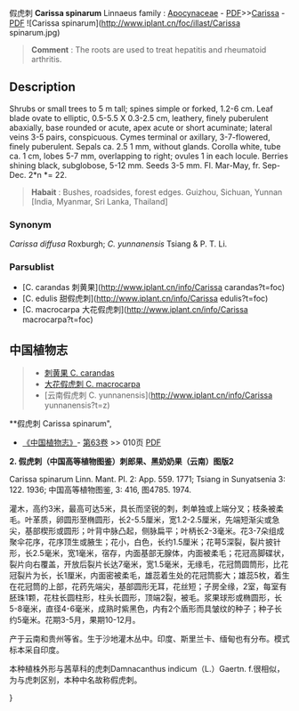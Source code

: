 假虎刺 **Carissa spinarum** Linnaeus
family : [Apocynaceae](http://www.iplant.cn/info/Apocynaceae?t=foc) - [PDF](http://www.iplant.cn/foc/pdf/Apocynaceae.pdf)>>[Carissa](http://www.iplant.cn/info/Carissa?t=foc) - [PDF](http://www.iplant.cn/foc/pdf/Carissa.pdf)
![Carissa spinarum](http://www.iplant.cn/foc/illast/Carissa spinarum.jpg)


> **Comment** : 
> The roots are used to treat hepatitis and rheumatoid arthritis.

## Description

Shrubs or small trees to 5 m tall; spines simple or forked, 1.2-6 cm. Leaf blade ovate to elliptic, 0.5-5.5 X 0.3-2.5 cm, leathery, finely puberulent abaxially, base rounded or acute, apex acute or short acuminate; lateral veins 3-5 pairs, conspicuous. Cymes terminal or axillary, 3-7-flowered, finely puberulent. Sepals ca. 2.5 1 mm, without glands. Corolla white, tube ca. 1 cm, lobes 5-7 mm, overlapping to right; ovules 1 in each locule. Berries shining black, subglobose, 5-12 mm. Seeds 3-5 mm. Fl. Mar-May, fr. Sep-Dec. 2*n *= 22.


> **Habait** : 
> Bushes, roadsides, forest edges. Guizhou, Sichuan, Yunnan [India, Myanmar, Sri Lanka, Thailand]

### Synonym
*Carissa diffusa* Roxburgh; *C. yunnanensis* Tsiang & P. T. Li.

### Parsublist

* [C.  carandas  刺黄果](http://www.iplant.cn/info/Carissa carandas?t=foc)
* [C.  edulis  甜假虎刺](http://www.iplant.cn/info/Carissa edulis?t=foc)
* [C.  macrocarpa  大花假虎刺](http://www.iplant.cn/info/Carissa macrocarpa?t=foc)

## 中国植物志

> * [刺黄果  C.  carandas](Carissa-carandas-刺黄果.md)
> * [大花假虎刺  C.  macrocarpa](Carissa-macrocarpa-大花假虎刺.md)
> * [云南假虎刺  C.  yunnanensis](http://www.iplant.cn/info/Carissa yunnanensis?t=z)


**假虎刺 Carissa spinarum",

* [《中国植物志》](http://www.iplant.cn/frps)- [第63卷](http://www.iplant.cn/frps/vol/63) >> 010页 [PDF](http://www.iplant.cn/frps/pdf/63/010.pdf)


**2. 假虎刺（中国高等植物图鉴）刺郎果、黑奶奶果（云南）图版2**

Carissa spinarum Linn. Mant. Pl. 2: App. 559. 1771; Tsiang in Sunyatsenia 3: 122. 1936; 中国高等植物图鉴, 3: 416, 图4785. 1974.

灌木，高约3米，最高可达5米，具长而坚锐的刺，刺单独或上端分叉；枝条被柔毛。叶革质，卵圆形至椭圆形，长2-5.5厘米，宽1.2-2.5厘米，先端短渐尖或急尖，基部楔形或圆形；叶背中脉凸起，侧脉扁平；叶柄长2-3毫米。花3-7朵组成聚伞花序，花序顶生或腋生；花小，白色，长约1.5厘米；花萼5深裂，裂片披针形，长2.5毫米，宽1毫米，宿存，内面基部无腺体，内面被柔毛；花冠高脚碟状，裂片向右覆盖，开放后裂片长达7毫米，宽1.5毫米，无缘毛，花冠筒圆筒形，比花冠裂片为长，长1厘米，内面密被柔毛，雄蕊着生处的花冠筒膨大；雄蕊5枚，着生在花冠筒的上部，花药先端尖，基部圆形无耳，花丝短；子房全缘，2室，每室有胚珠1颗，花柱长圆柱形，柱头长圆形，顶端2裂，被毛。浆果球形或椭圆形，长5-8毫米，直径4-6毫米，成熟时紫黑色，内有2个盾形而具皱纹的种子；种子长约5毫米。花期3-5月，果期10-12月。

产于云南和贵州等省。生于沙地灌木丛中。印度、斯里兰卡、缅甸也有分布。模式标本采自印度。

本种植株外形与茜草科的虎刺Damnacanthus indicum（L.）Gaertn. f.很相似，为与虎刺区别，本种中名故称假虎刺。

}